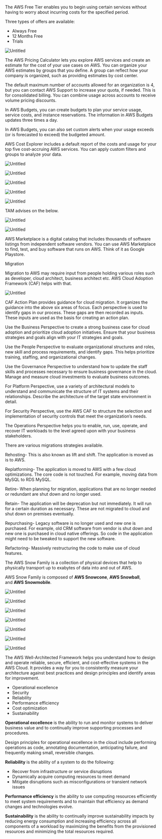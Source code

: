 The AWS Free Tier enables you to begin using certain services without having to worry about incurring costs for the specified period.

Three types of offers are available:

- Always Free
- 12 Months Free
- Trials

![Untitled](Cloud%20Practitioner/Attachments/Untitled%2013.png)

The AWS Pricing Calculator lets you explore AWS services and create an estimate for the cost of your use cases on AWS. You can organize your AWS estimates by groups that you define. A group can reflect how your company is organized, such as providing estimates by cost center.

The default maximum number of accounts allowed for an organization is 4, but you can contact AWS Support to increase your quota, if needed. This is for consolidated billing. You can combine usage across accounts to receive volume pricing discounts.

In AWS Budgets, you can create budgets to plan your service usage, service costs, and instance reservations. The information in AWS Budgets updates three times a day.

In AWS Budgets, you can also set custom alerts when your usage exceeds (or is forecasted to exceed) the budgeted amount.

AWS Cost Explorer includes a default report of the costs and usage for your top five cost-accruing AWS services. You can apply custom filters and groups to analyze your data.

![Untitled](Cloud%20Practitioner/Attachments/Untitled%2014.png)

![Untitled](Cloud%20Practitioner/Attachments/Untitled%2015.png)

![Untitled](Cloud%20Practitioner/Attachments/Untitled%2016.png)

![Untitled](Cloud%20Practitioner/Attachments/Untitled%2017.png)

![Untitled](Cloud%20Practitioner/Attachments/Untitled%2018.png)

TAM advises on the below.

![Untitled](Cloud%20Practitioner/Attachments/Untitled%2019.png)

![Untitled](Cloud%20Practitioner/Attachments/Untitled%2020.png)

AWS Marketplace is a digital catalog that includes thousands of software listings from independent software vendors. You can use AWS Marketplace to find, test, and buy software that runs on AWS. Think of it as Google Playstore.

Migration

Migration to AWS may require input from people holding various roles such as developer, cloud architect, business architect etc. AWS Cloud Adoption Framework (CAF) helps with that.

![Untitled](Cloud%20Practitioner/Attachments/Untitled%2021.png)

CAF Action Plan provides guidance for cloud migration. It organizes the guidance into the above six areas of focus. Each perspective is used to identify gaps in our process. These gaps are then recorded as inputs. These inputs are used as the basis for creating an action plan.

Use the Business Perspective to create a strong business case for cloud adoption and prioritize cloud adoption initiatives. Ensure that your business strategies and goals align with your IT strategies and goals.

Use the People Perspective to evaluate organizational structures and roles, new skill and process requirements, and identify gaps. This helps prioritize training, staffing, and organizational changes.

Use the Governance Perspective to understand how to update the staff skills and processes necessary to ensure business governance in the cloud. Manage and measure cloud investments to evaluate business outcomes.

For Platform Perspective, use a variety of architectural models to understand and communicate the structure of IT systems and their relationships. Describe the architecture of the target state environment in detail.

For Security Perspective, use the AWS CAF to structure the selection and implementation of security controls that meet the organization’s needs.

The Operations Perspective helps you to enable, run, use, operate, and recover IT workloads to the level agreed upon with your business stakeholders.

There are various migrations strategies available.

Rehosting- This is also known as lift and shift. The application is moved as is to AWS.

Replatforming- The application is moved to AWS with a few cloud optimizations. The core code is not touched. For example, moving data from MySQL to RDS MySQL.

Retire- When planning for migration, applications that are no longer needed or redundant are shut down and no longer used.

Retain- The application will be deprecation but not immediately. It will run for a certain duration as necessary. These are not migrated to cloud and shut down on premises eventually.

Repurchasing- Legacy software is no longer used and new one is purchased. For example, old CRM software from vendor is shut down and new one is purchased in cloud native offerings. So code in the application might need to be tweaked to support the new software.

Refactoring- Massively restructuring the code to make use of cloud features. 

The AWS Snow Family is a collection of physical devices that help to physically transport up to exabytes of data into and out of AWS.

AWS Snow Family is composed of **AWS Snowcone**, **AWS Snowball**, and **AWS Snowmobile**.

![Untitled](Cloud%20Practitioner/Attachments/Untitled%2022.png)

![Untitled](Cloud%20Practitioner/Attachments/Untitled%2023.png)

![Untitled](Cloud%20Practitioner/Attachments/Untitled%2024.png)

![Untitled](Cloud%20Practitioner/Attachments/Untitled%2025.png)

![Untitled](Cloud%20Practitioner/Attachments/Untitled%2026.png)

![Untitled](Cloud%20Practitioner/Attachments/Untitled%2027.png)

![Untitled](Cloud%20Practitioner/Attachments/Untitled%2028.png)

The AWS Well-Architected Framework helps you understand how to design and operate reliable, secure, efficient, and cost-effective systems in the AWS Cloud. It provides a way for you to consistently measure your architecture against best practices and design principles and identify areas for improvement.

- Operational excellence
- Security
- Reliability
- Performance efficiency
- Cost optimization
- Sustainability

**Operational excellence** is the ability to run and monitor systems to deliver business value and to continually improve supporting processes and procedures.

Design principles for operational excellence in the cloud include performing operations as code, annotating documentation, anticipating failure, and frequently making small, reversible changes.

**Reliability** is the ability of a system to do the following:

- Recover from infrastructure or service disruptions
- Dynamically acquire computing resources to meet demand
- Mitigate disruptions such as misconfigurations or transient network issues

**Performance efficiency** is the ability to use computing resources efficiently to meet system requirements and to maintain that efficiency as demand changes and technologies evolve.

**Sustainability** is the ability to continually improve sustainability impacts by reducing energy consumption and increasing efficiency across all components of a workload by maximizing the benefits from the provisioned resources and minimizing the total resources required.